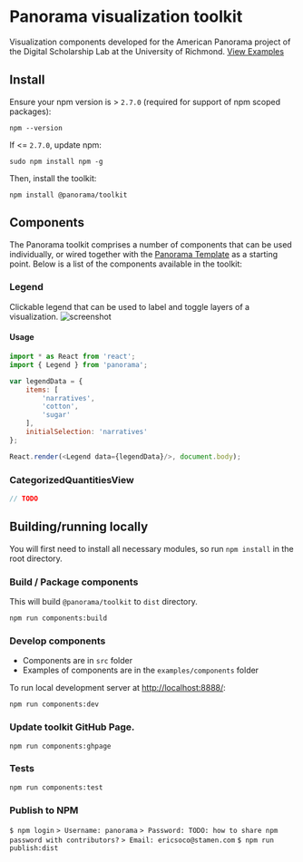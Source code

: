 # Panorama visualization toolkit
Visualization components developed for the American Panorama project of the Digital Scholarship Lab at the University of Richmond. [View Examples](http://americanpanorama.github.io/panorama/)


## Install
Ensure your npm version is > `2.7.0` (required for support of npm scoped packages):

`npm --version`

If <= `2.7.0`, update npm:

`sudo npm install npm -g`

Then, install the toolkit:

`npm install @panorama/toolkit`


## Components
The Panorama toolkit comprises a number of components that can be used individually, or wired together with the [Panorama Template](https://github.com/americanpanorama/panorama-template) as a starting point. Below is a list of the components available in the toolkit:


### Legend
Clickable legend that can be used to label and toggle layers of a visualization.
![screenshot](https://cloud.githubusercontent.com/assets/1127259/10005832/610e48b0-606e-11e5-91ee-af887393e22d.png)

#### Usage
```js
import * as React from 'react';
import { Legend } from 'panorama';

var legendData = {
	items: [
		'narratives',
		'cotton',
		'sugar'
	],
	initialSelection: 'narratives'
};

React.render(<Legend data={legendData}/>, document.body);
```

### CategorizedQuantitiesView
```js
// TODO
```

## Building/running locally
You will first need to install all necessary modules, so run `npm install` in the root directory.

### Build / Package components
This will build `@panorama/toolkit` to `dist` directory.
```
npm run components:build
```

### Develop components
* Components are in `src` folder
* Examples of components are in the `examples/components` folder

To run local development server at [http://localhost:8888/](http://localhost:8888/):
```
npm run components:dev
```

### Update toolkit GitHub Page.
```
npm run components:ghpage
```

### Tests
```
npm run components:test
```

### Publish to NPM
`$ npm login`
`> Username: panorama`
`> Password: TODO: how to share npm password with contributors?`
`> Email: ericsoco@stamen.com`
`$ npm run publish:dist`